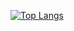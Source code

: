 [![Top Langs](https://github-readme-stats.vercel.app/api/top-langs/?username=yuyuyu2118)](https://github.com/anuraghazra/github-readme-stats)
